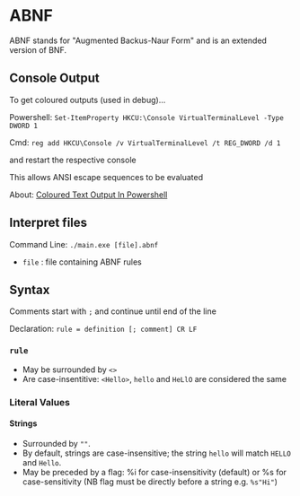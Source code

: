 # ABNF

ABNF stands for "Augmented Backus-Naur Form" and is an extended version of BNF.

## Console Output

To get coloured outputs (used in debug)...

Powershell: `Set-ItemProperty HKCU:\Console VirtualTerminalLevel -Type DWORD 1`

Cmd: `reg add HKCU\Console /v VirtualTerminalLevel /t REG_DWORD /d 1`

and restart the respective console

This allows ANSI escape sequences to be evaluated

About: [Coloured Text Output In Powershell](https://stackoverflow.com/questions/51680709/colored-text-output-in-powershell-console-using-ansi-vt100-codes)

## Interpret files

Command Line: `./main.exe [file].abnf`

- `file` : file containing ABNF rules

## Syntax

Comments start with `;` and continue until end of the line

Declaration: `rule = definition [; comment] CR LF`

### `rule`

- May be surrounded by `<>`
- Are case-insentitive: `<Hello>`, `hello` and `HeLlO` are considered the same

### Literal Values

#### Strings

- Surrounded by `""`.
- By default, strings are case-insensitive; the string `hello` will match `HELLO` and `Hello`.
- May be preceded by a flag: %i for case-insensitivity (default) or %s for case-sensitivity (NB flag must be directly before a string e.g. `%s"Hi"`)
